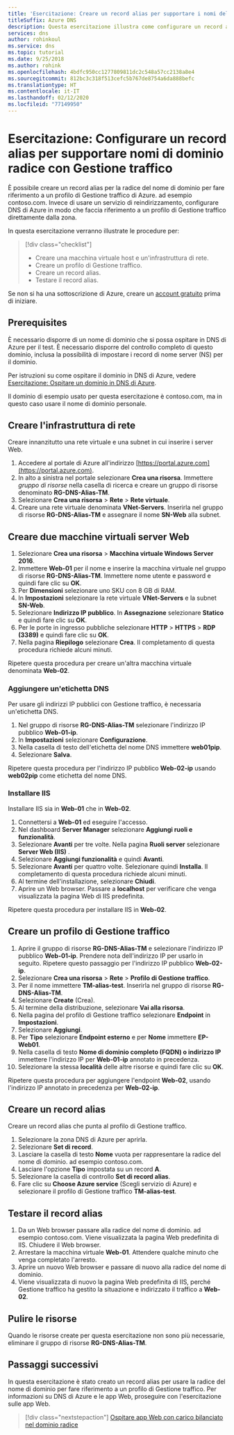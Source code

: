 ```yaml
---
title: 'Esercitazione: Creare un record alias per supportare i nomi della radice del dominio - Gestione traffico'
titleSuffix: Azure DNS
description: Questa esercitazione illustra come configurare un record alias DNS di Azure per supportare l'uso dei nomi della radice del dominio con Gestione traffico.
services: dns
author: rohinkoul
ms.service: dns
ms.topic: tutorial
ms.date: 9/25/2018
ms.author: rohink
ms.openlocfilehash: 4bdfc950cc1277809811dc2c548a57cc2138a8e4
ms.sourcegitcommit: 812bc3c318f513cefc5b767de8754a6da888befc
ms.translationtype: HT
ms.contentlocale: it-IT
ms.lasthandoff: 02/12/2020
ms.locfileid: "77149950"
---
```

# <a name="tutorial-configure-an-alias-record-to-support-apex-domain-names-with-traffic-manager"></a>Esercitazione: Configurare un record alias per supportare nomi di dominio radice con Gestione traffico 

È possibile creare un record alias per la radice del nome di dominio per fare riferimento a un profilo di Gestione traffico di Azure. ad esempio contoso.com. Invece di usare un servizio di reindirizzamento, configurare DNS di Azure in modo che faccia riferimento a un profilo di Gestione traffico direttamente dalla zona. 


In questa esercitazione verranno illustrate le procedure per:

> [!div class="checklist"]
> * Creare una macchina virtuale host e un'infrastruttura di rete.
> * Creare un profilo di Gestione traffico.
> * Creare un record alias.
> * Testare il record alias.


Se non si ha una sottoscrizione di Azure, creare un [account gratuito](https://azure.microsoft.com/free/?WT.mc_id=A261C142F) prima di iniziare.

## <a name="prerequisites"></a>Prerequisites
È necessario disporre di un nome di dominio che si possa ospitare in DNS di Azure per il test. È necessario disporre del controllo completo di questo dominio, inclusa la possibilità di impostare i record di nome server (NS) per il dominio.

Per istruzioni su come ospitare il dominio in DNS di Azure, vedere [Esercitazione: Ospitare un dominio in DNS di Azure](dns-delegate-domain-azure-dns.md).

Il dominio di esempio usato per questa esercitazione è contoso.com, ma in questo caso usare il nome di dominio personale.

## <a name="create-the-network-infrastructure"></a>Creare l'infrastruttura di rete
Creare innanzitutto una rete virtuale e una subnet in cui inserire i server Web.
1. Accedere al portale di Azure all'indirizzo [https://portal.azure.com](https://portal.azure.com).
2. In alto a sinistra nel portale selezionare **Crea una risorsa**. Immettere *gruppo di risorse* nella casella di ricerca e creare un gruppo di risorse denominato **RG-DNS-Alias-TM**.
3. Selezionare **Crea una risorsa** > **Rete** > **Rete virtuale**.
4. Creare una rete virtuale denominata **VNet-Servers**. Inserirla nel gruppo di risorse **RG-DNS-Alias-TM** e assegnare il nome **SN-Web** alla subnet.

## <a name="create-two-web-server-virtual-machines"></a>Creare due macchine virtuali server Web
1. Selezionare **Crea una risorsa** > **Macchina virtuale Windows Server 2016**.
2. Immettere **Web-01** per il nome e inserire la macchina virtuale nel gruppo di risorse **RG-DNS-Alias-TM**. Immettere nome utente e password e quindi fare clic su **OK**.
3. Per **Dimensioni** selezionare uno SKU con 8 GB di RAM.
4. In **Impostazioni** selezionare la rete virtuale **VNet-Servers** e la subnet **SN-Web**.
5. Selezionare **Indirizzo IP pubblico**. In **Assegnazione** selezionare **Statico** e quindi fare clic su **OK**.
6. Per le porte in ingresso pubbliche selezionare **HTTP** > **HTTPS** > **RDP (3389)** e quindi fare clic su **OK**.
7. Nella pagina **Riepilogo** selezionare **Crea**. Il completamento di questa procedura richiede alcuni minuti.

Ripetere questa procedura per creare un'altra macchina virtuale denominata **Web-02**.

### <a name="add-a-dns-label"></a>Aggiungere un'etichetta DNS
Per usare gli indirizzi IP pubblici con Gestione traffico, è necessaria un'etichetta DNS.
1. Nel gruppo di risorse **RG-DNS-Alias-TM** selezionare l'indirizzo IP pubblico **Web-01-ip**.
2. In **Impostazioni** selezionare **Configurazione**.
3. Nella casella di testo dell'etichetta del nome DNS immettere **web01pip**.
4. Selezionare **Salva**.

Ripetere questa procedura per l'indirizzo IP pubblico **Web-02-ip** usando **web02pip** come etichetta del nome DNS.

### <a name="install-iis"></a>Installare IIS

Installare IIS sia in **Web-01** che in **Web-02**.

1. Connettersi a **Web-01** ed eseguire l'accesso.
2. Nel dashboard **Server Manager** selezionare **Aggiungi ruoli e funzionalità**.
3. Selezionare **Avanti** per tre volte. Nella pagina **Ruoli server** selezionare **Server Web (IIS)** .
4. Selezionare **Aggiungi funzionalità** e quindi **Avanti**.
5. Selezionare **Avanti** per quattro volte. Selezionare quindi **Installa**. Il completamento di questa procedura richiede alcuni minuti.
6. Al termine dell'installazione, selezionare **Chiudi**.
7. Aprire un Web browser. Passare a **localhost** per verificare che venga visualizzata la pagina Web di IIS predefinita.

Ripetere questa procedura per installare IIS in **Web-02**.


## <a name="create-a-traffic-manager-profile"></a>Creare un profilo di Gestione traffico

1. Aprire il gruppo di risorse **RG-DNS-Alias-TM** e selezionare l'indirizzo IP pubblico **Web-01-ip**. Prendere nota dell'indirizzo IP per usarlo in seguito. Ripetere questo passaggio per l'indirizzo IP pubblico **Web-02-ip**.
1. Selezionare **Crea una risorsa** > **Rete** > **Profilo di Gestione traffico**.
2. Per il nome immettere **TM-alias-test**. Inserirla nel gruppo di risorse **RG-DNS-Alias-TM**.
3. Selezionare **Create** (Crea).
4. Al termine della distribuzione, selezionare **Vai alla risorsa**.
5. Nella pagina del profilo di Gestione traffico selezionare **Endpoint** in **Impostazioni**.
6. Selezionare **Aggiungi**.
7. Per **Tipo** selezionare **Endpoint esterno** e per **Nome** immettere **EP-Web01**.
8. Nella casella di testo **Nome di dominio completo (FQDN) o indirizzo IP** immettere l'indirizzo IP per **Web-01-ip** annotato in precedenza.
9. Selezionare la stessa **località** delle altre risorse e quindi fare clic su **OK**.

Ripetere questa procedura per aggiungere l'endpoint **Web-02**, usando l'indirizzo IP annotato in precedenza per **Web-02-ip**.

## <a name="create-an-alias-record"></a>Creare un record alias

Creare un record alias che punta al profilo di Gestione traffico.

1. Selezionare la zona DNS di Azure per aprirla.
2. Selezionare **Set di record**.
3. Lasciare la casella di testo **Nome** vuota per rappresentare la radice del nome di dominio. ad esempio contoso.com.
4. Lasciare l'opzione **Tipo** impostata su un record **A**.
5. Selezionare la casella di controllo **Set di record alias**.
6. Fare clic su **Choose Azure service** (Scegli servizio di Azure) e selezionare il profilo di Gestione traffico **TM-alias-test**.

## <a name="test-the-alias-record"></a>Testare il record alias

1. Da un Web browser passare alla radice del nome di dominio. ad esempio contoso.com. Viene visualizzata la pagina Web predefinita di IIS. Chiudere il Web browser.
2. Arrestare la macchina virtuale **Web-01**. Attendere qualche minuto che venga completato l'arresto.
3. Aprire un nuovo Web browser e passare di nuovo alla radice del nome di dominio.
4. Viene visualizzata di nuovo la pagina Web predefinita di IIS, perché Gestione traffico ha gestito la situazione e indirizzato il traffico a **Web-02**.

## <a name="clean-up-resources"></a>Pulire le risorse

Quando le risorse create per questa esercitazione non sono più necessarie, eliminare il gruppo di risorse **RG-DNS-Alias-TM**.

## <a name="next-steps"></a>Passaggi successivi

In questa esercitazione è stato creato un record alias per usare la radice del nome di dominio per fare riferimento a un profilo di Gestione traffico. Per informazioni su DNS di Azure e le app Web, proseguire con l'esercitazione sulle app Web.

> [!div class="nextstepaction"]
> [Ospitare app Web con carico bilanciato nel dominio radice](./dns-alias-appservice.md)
